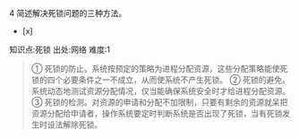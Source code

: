 4
简述解决死锁问题的三种方法。
- [x]

知识点:死锁
出处:网络
难度:1
> ① 死锁的防止。系统按预定的策略为进程分配资源，这些分配策略能使死锁的四个必要条件之一不成立，从而使系统不产生死锁。 ②
> 死锁的避免。系统动态地测试资源分配情况，仅当能确保系统安全时才给进程分配资源。 ③
> 死锁的检测。对资源的申请和分配不加限制，只要有剩余的资源就呆把资源分配给申请者，操作系统要定时判断系统是否出现了死锁，当有死锁发生时设法解除死锁。
